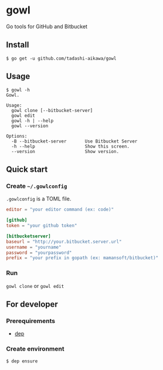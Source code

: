 gowl
====

Go tools for GitHub and Bitbucket


Install
-------

```
$ go get -u github.com/tadashi-aikawa/gowl
```


Usage
-----

```
$ gowl -h
Gowl.

Usage:
  gowl clone [--bitbucket-server]
  gowl edit
  gowl -h | --help
  gowl --version

Options:
  -B --bitbucket-server       Use Bitbucket Server
  -h --help                   Show this screen.
  --version                   Show version.
```


Quick start
-----------

### Create `~/.gowlconfig`

`.gowlconfig` is a TOML file.

```toml
editor = "your editor command (ex: code)"

[github]
token = "your github token"

[bitbucketserver]
baseurl = "http://your.bitbucket.server.url"
username = "yourname"
password = "yourpassword"
prefix = "your prefix in gopath (ex: mamansoft/bitbucket)"
```

### Run

`gowl clone` or `gowl edit`


For developer
-------------

### Prerequirements

* [dep](https://golang.github.io/dep/)


### Create environment

```
$ dep ensure
```
